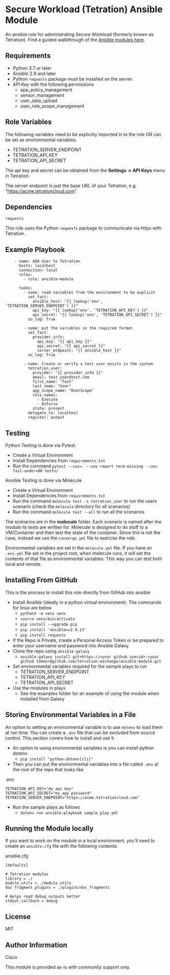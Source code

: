 Secure Workload (Tetration) Ansible Module
=========

An ansible role for administrating Secure Workload (formerly known as Tetration). Find a guided walkthrough of the [Ansible modules here](https://developer.cisco.com/learning/tracks/cisco-app-first-security/cisco-secure-workload-ansible/ansible-intro/step/1).

Requirements
------------

- Python 3.7 or later
- Ansible 2.9 and later
- Python `requests` package must be installed on the server.
- API Key with the following permissions
  - app_policy_management
  - sensor_management
  - user_data_upload
  - user_role_scope_management

Role Variables
--------------

The following variables need to be explicitly imported in to the role OR can be set as environmental variables.
  - TETRATION_SERVER_ENDPOINT
  - TETRATION_API_KEY
  - TETRATION_API_SECRET

The api key and secret can be obtained from the **Settings -> API Keys** menu in Tetration.

The server endpoint is just the base URL of your Tetration, e.g. "https://acme.tetrationcloud.com".

Dependencies
------------

`requests`

This role uses the Python `requests` package to communicate via https with Tetration.

Example Playbook
----------------
```
    - name: Add User to Tetration 
      hosts: localhost
      connection: local
      roles:
        - role: ansible-module 
    
      tasks:
        - name: read variables from the environment to be explicit
          set_fact:
            ansible_host: "{{ lookup('env', 'TETRATION_SERVER_ENDPOINT') }}"
            api_key: "{{ lookup('env', 'TETRATION_API_KEY') }}"
            api_secret: "{{ lookup('env', 'TETRATION_API_SECRET') }}"
          no_log: True 
    
        - name: put the variables in the required format
          set_fact:
            provider_info:
              api_key: "{{ api_key }}"
              api_secret: "{{ api_secret }}"
              server_endpoint: "{{ ansible_host }}"
          no_log: True
    
        - name: Create or verify a test user exists in the system
          tetration_user:
            provider: "{{ provider_info }}"
            email: test_user@test.com
            first_name: "Test"
            last_name: "User"
            app_scope_name: "RootScope"
            role_names:
              - Execute
              - Enforce
            state: present 
          delegate_to: localhost
          register: output
```

Testing
-------
Python Testing is done via Pytest.
- Create a Virtual Environment
- Install Dependencies from `requirements.txt`
- Run the command `pytest --cov=. --cov-report term-missing --cov-fail-under=80 tests/`

Ansible Testing is done via Molecule
- Create a Virtual Environment
- Install Dependencies from `requirements.txt`
- Run the command `molecule test -s tetration_user` to run the users scenario (check the `molecule` directory for all scenarios)
- Run the command `molecule test --all` to run all the scenarios

The scenarios are in the **molecule** folder.  Each scenario is named after the module its tests are written for.  Molecule is designed to do stuff to a VM/Container and then test the state of the container.  Since this is not the case, instead we use the `converge.yml` file to exercise the role.  

Environmental variables are set in the `molecule.yml` file.  If you have an `.env.yml` file set in the project root, when molecule runs, it will set the contents of that file as environmental variables. This way you can test both local and remote.

Installing From GitHub
----------------------
This is the process to install this role directly from GitHub into ansible

- Install Ansible (ideally in a python virtual environment).  The commands for linux are below
  - `python3 -m venv venv`
  - `source venv/bin/activate`
  - `pip install --upgrade pip`
  - `pip install 'ansible==2.9.13'`
  - `pip install requests`
- If the Repo is Private, create a Personal Access Token or be prepared to enter your username and password into Ansible Galaxy
- Clone the repo using `ansible-galaxy`
  - `ansible-galaxy install git+https://<your github userid>:<your github token>@github.com/tetration-exchange/ansible-module.git`
- Set environmental variables required for the sample plays to run
  - TETRATION_SERVER_ENDPOINT
  - TETRATION_API_KEY
  - TETRATION_API_SECRET
- Use the modules in plays
  - See the examples folder for an example of using the module when installed from Galaxy

Storing Environmental Variables in a File
-----------------------------------------
An option to setting an environmental variable is to use `dotenv` to load them at run time.  You can create a `.env` file that can be excluded from source control.  This section covers how to install and use it.

- An option to using environmental variables is you can install python dotenv
  - `pip install "python-dotenv[cli]"`
- Then you can put the environmental variables into a file called `.env` at the root of the repo that looks like

.env
```
TETRATION_API_KEY="my api key"
TETRATION_API_SECRET="my apy password"
TETRATION_SERVER_ENDPOINT="https://acme.tetrationcloud.com"
```
- Run the sample plays as follows
  - `dotenv run ansible-playbook sample_play.yml`

Running the Module locally
--------------------------
If you want to work on the module in a local environment, you'll need to create an `ansible.cfg` file with the following contents:

ansible.cfg
```
[defaults]

# Tetration modules
library = ./
module_utils = ./module_utils
doc_fragment_plugins = ./plugins/doc_fragments

# Helps read debug outputs better
stdout_callback = debug
```

License
-------

MIT


Author Information
------------------

Cisco

This module is provided as-is with community support only.
